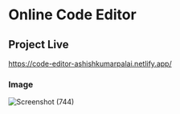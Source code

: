 # Online Code Editor

## Project Live

https://code-editor-ashishkumarpalai.netlify.app/

### Image
![Screenshot (744)](https://github.com/ashishkumarpalai/Coders-Cave-Internship/assets/112760336/956644d9-813a-44c1-a0a0-bd584f0d5765)
